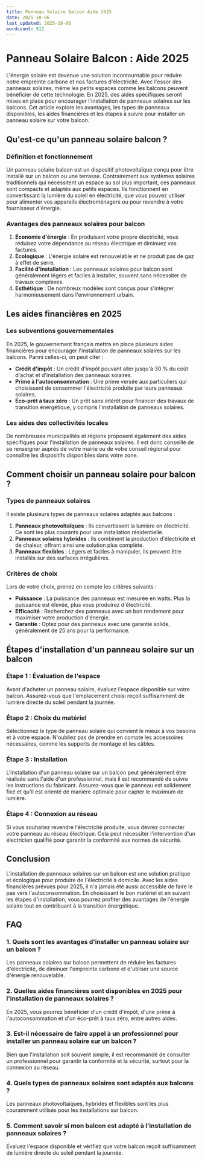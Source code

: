 ```yaml
---
title: Panneau Solaire Balcon Aide 2025
date: 2025-10-06
last_updated: 2025-10-06
wordcount: 911
---
```


# Panneau Solaire Balcon : Aide 2025

L'énergie solaire est devenue une solution incontournable pour réduire notre empreinte carbone et nos factures d'électricité. Avec l'essor des panneaux solaires, même les petits espaces comme les balcons peuvent bénéficier de cette technologie. En 2025, des aides spécifiques seront mises en place pour encourager l'installation de panneaux solaires sur les balcons. Cet article explore les avantages, les types de panneaux disponibles, les aides financières et les étapes à suivre pour installer un panneau solaire sur votre balcon.

## Qu'est-ce qu'un panneau solaire balcon ?

### Définition et fonctionnement

Un panneau solaire balcon est un dispositif photovoltaïque conçu pour être installé sur un balcon ou une terrasse. Contrairement aux systèmes solaires traditionnels qui nécessitent un espace au sol plus important, ces panneaux sont compacts et adaptés aux petits espaces. Ils fonctionnent en convertissant la lumière du soleil en électricité, que vous pouvez utiliser pour alimenter vos appareils électroménagers ou pour revendre à votre fournisseur d'énergie.

### Avantages des panneaux solaires pour balcon

1. **Économie d'énergie** : En produisant votre propre électricité, vous réduisez votre dépendance au réseau électrique et diminuez vos factures.
2. **Écologique** : L'énergie solaire est renouvelable et ne produit pas de gaz à effet de serre.
3. **Facilité d'installation** : Les panneaux solaires pour balcon sont généralement légers et faciles à installer, souvent sans nécessiter de travaux complexes.
4. **Esthétique** : De nombreux modèles sont conçus pour s'intégrer harmonieusement dans l'environnement urbain.

## Les aides financières en 2025

### Les subventions gouvernementales

En 2025, le gouvernement français mettra en place plusieurs aides financières pour encourager l'installation de panneaux solaires sur les balcons. Parmi celles-ci, on peut citer :

- **Crédit d'impôt** : Un crédit d'impôt pouvant aller jusqu'à 30 % du coût d'achat et d'installation des panneaux solaires.
- **Prime à l'autoconsommation** : Une prime versée aux particuliers qui choisissent de consommer l'électricité produite par leurs panneaux solaires.
- **Éco-prêt à taux zéro** : Un prêt sans intérêt pour financer des travaux de transition énergétique, y compris l'installation de panneaux solaires.

### Les aides des collectivités locales

De nombreuses municipalités et régions proposent également des aides spécifiques pour l'installation de panneaux solaires. Il est donc conseillé de se renseigner auprès de votre mairie ou de votre conseil régional pour connaître les dispositifs disponibles dans votre zone.

## Comment choisir un panneau solaire pour balcon ?

### Types de panneaux solaires

Il existe plusieurs types de panneaux solaires adaptés aux balcons :

1. **Panneaux photovoltaïques** : Ils convertissent la lumière en électricité. Ce sont les plus courants pour une installation résidentielle.
2. **Panneaux solaires hybrides** : Ils combinent la production d'électricité et de chaleur, offrant ainsi une solution plus complète.
3. **Panneaux flexibles** : Légers et faciles à manipuler, ils peuvent être installés sur des surfaces irrégulières.

### Critères de choix

Lors de votre choix, prenez en compte les critères suivants :

- **Puissance** : La puissance des panneaux est mesurée en watts. Plus la puissance est élevée, plus vous produirez d'électricité.
- **Efficacité** : Recherchez des panneaux avec un bon rendement pour maximiser votre production d'énergie.
- **Garantie** : Optez pour des panneaux avec une garantie solide, généralement de 25 ans pour la performance.

## Étapes d'installation d'un panneau solaire sur un balcon

### Étape 1 : Évaluation de l'espace

Avant d'acheter un panneau solaire, évaluez l'espace disponible sur votre balcon. Assurez-vous que l'emplacement choisi reçoit suffisamment de lumière directe du soleil pendant la journée.

### Étape 2 : Choix du matériel

Sélectionnez le type de panneau solaire qui convient le mieux à vos besoins et à votre espace. N'oubliez pas de prendre en compte les accessoires nécessaires, comme les supports de montage et les câbles.

### Étape 3 : Installation

L'installation d'un panneau solaire sur un balcon peut généralement être réalisée sans l'aide d'un professionnel, mais il est recommandé de suivre les instructions du fabricant. Assurez-vous que le panneau est solidement fixé et qu'il est orienté de manière optimale pour capter le maximum de lumière.

### Étape 4 : Connexion au réseau

Si vous souhaitez revendre l'électricité produite, vous devrez connecter votre panneau au réseau électrique. Cela peut nécessiter l'intervention d'un électricien qualifié pour garantir la conformité aux normes de sécurité.

## Conclusion

L'installation de panneaux solaires sur un balcon est une solution pratique et écologique pour produire de l'électricité à domicile. Avec les aides financières prévues pour 2025, il n'a jamais été aussi accessible de faire le pas vers l'autoconsommation. En choisissant le bon matériel et en suivant les étapes d'installation, vous pourrez profiter des avantages de l'énergie solaire tout en contribuant à la transition énergétique.

## FAQ

### 1. Quels sont les avantages d'installer un panneau solaire sur un balcon ?

Les panneaux solaires sur balcon permettent de réduire les factures d'électricité, de diminuer l'empreinte carbone et d'utiliser une source d'énergie renouvelable.

### 2. Quelles aides financières sont disponibles en 2025 pour l'installation de panneaux solaires ?

En 2025, vous pourrez bénéficier d'un crédit d'impôt, d'une prime à l'autoconsommation et d'un éco-prêt à taux zéro, entre autres aides.

### 3. Est-il nécessaire de faire appel à un professionnel pour installer un panneau solaire sur un balcon ?

Bien que l'installation soit souvent simple, il est recommandé de consulter un professionnel pour garantir la conformité et la sécurité, surtout pour la connexion au réseau.

### 4. Quels types de panneaux solaires sont adaptés aux balcons ?

Les panneaux photovoltaïques, hybrides et flexibles sont les plus couramment utilisés pour les installations sur balcon.

### 5. Comment savoir si mon balcon est adapté à l'installation de panneaux solaires ?

Évaluez l'espace disponible et vérifiez que votre balcon reçoit suffisamment de lumière directe du soleil pendant la journée.